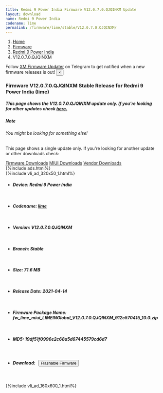 ```yaml
---
title: Redmi 9 Power India Firmware V12.0.7.0.QJQINXM Update
layout: download
name: Redmi 9 Power India
codename: lime
permalink: /firmware/lime/stable/V12.0.7.0.QJQINXM/
---
```

<nav aria-label="breadcrumb">
    <ol class="breadcrumb">
        <li class="breadcrumb-item"><a href="/">Home</a></li>
        <li class="breadcrumb-item"><a href="/firmware/">Firmware</a></li>
        <li class="breadcrumb-item"><a href="/firmware/lime/">Redmi 9 Power India</a></li>
        <li class="breadcrumb-item active" aria-current="page">V12.0.7.0.QJQINXM</li>
    </ol>
</nav>
<div class="alert alert-primary alert-dismissible fade show" role="alert">
    Follow <a href="https://t.me/XiaomiFirmwareUpdater" class="alert-link">XM Firmware Updater</a> on Telegram to get
    notified when a new firmware releases is out!
    <button type="button" class="close" data-dismiss="alert" aria-label="Close">
        <span aria-hidden="true">&times;</span>
    </button>
</div>
<div class="col-12 mx-auto">
    <h3 class="title bg-light p-2 rounded">Firmware V12.0.7.0.QJQINXM Stable Release for Redmi 9 Power India (lime)</h3>
    <h5>This page shows the V12.0.7.0.QJQINXM update only. If you're looking for other updates check
        <a href="/firmware/lime/">here.</a></h5>
    <div class="card">
        <div class="card-body">
            <h5 class="card-title">Note</h5>
            <h6 class="card-subtitle mb-2 text-muted">You might be looking for something else!</h6>
            <p class="card-text">This page shows a single update only.
                If you're looking for another update or other downloads check:</p>
            <a href="/firmware/" class="card-link">Firmware Downloads</a>
            <a href="/miui/" class="card-link">MIUI Downloads</a>
            <a href="/vendor/" class="card-link">Vendor Downloads</a>
        </div>
    </div>
    {%include ads.html%}
    <div class="row justify-content-center">
        <div class="col-10" id="downloads">
                    <div class="card card-body">
            {%include vli_ad_320x50_1.html%}
            <ul class="list-unstyled">
                <li style="padding-bottom: 10px;">
                    <h5><b>Device: </b>Redmi 9 Power India</h5>
                </li>
                <li style="padding-bottom: 10px;">
                    <h5><b>Codename: </b> <a href="/firmware/lime/" target="_blank">lime</a> </h5>
                </li>
                <li style="padding-bottom: 10px;">
                    <h5><b>Version: </b>V12.0.7.0.QJQINXM</h5>
                </li>
                <li style="padding-bottom: 10px;">
                    <h5><b>Branch: </b>Stable</h5>
                </li>
                <li style="padding-bottom: 10px;">
                    <h5><b>Size: </b>71.6 MB</h5>
                </li>
                <li style="padding-bottom: 10px;">
                    <h5><b>Release Date: </b>2021-04-14</h5>
                </li>
                <li style="padding-bottom: 10px;">
                    <h5><b>Firmware Package Name: </b><span id="filename" class="text-dark">fw_lime_miui_LIMEINGlobal_V12.0.7.0.QJQINXM_912c570415_10.0.zip</span></h5>
                </li>
                <li style="padding-bottom: 10px;">
                    <h5><b>MD5: </b><span id="md5" class="text-muted">19df51f0996e2c68a5d67445579cd6d7</span></h5>
                </li>
                <li style="padding-bottom: 10px;">
                    <h5><b>Download: </b><button type="button" id="download" class="btn btn-primary"
                    style="margin: 7px;" onclick="redirect('fw_lime_miui_LIMEINGlobal_V12.0.7.0.QJQINXM_912c570415_10.0.zip'); return false;"><i class="fa fa-download"></i> Flashable Firmware</button></h5>
                </li>
            </ul>
        </div>
        </div>
        {%include vli_ad_160x600_1.html%}
    </div>
</div>
